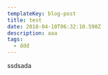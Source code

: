 ```yaml
---
templateKey: blog-post
title: test
date: 2018-04-10T06:32:10.590Z
description: aaa
tags:
  - ddd
---
```

ssdsada
